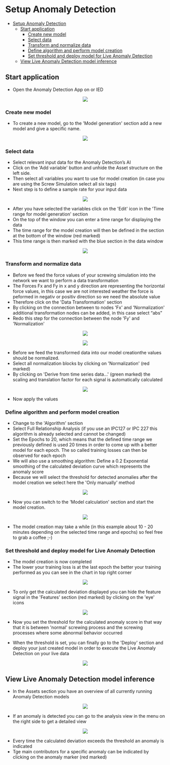 # Setup Anomaly Detection

- [Setup Anomaly Detection](#setup-anomaly-detection)
  - [Start application](#start-application)
    - [Create new model](#create-new-model)
    - [Select data](#select-data)
    - [Transform and normalize data](#transform-and-normalize-data)
    - [Define algorithm and perform model creation](#define-algorithm-and-perform-model-creation)
    - [Set threshold and deploy model for Live Anomaly Detection](#set-threshold-and-deploy-model-for-live-anomaly-detection)
  - [View Live Anomaly Detection model inference](#view-live-anomaly-detection-model-inference)
  

  
## Start application

- Open the Anomaly Detection App on or IED

<p align="center"><kbd><img src="graphics/01AD_HomeScreen.PNG" /></kbd></p>

### Create new model 

- To create a new model, go to the 'Model generation' section add a new model and give a specific name.

<p align="center"><kbd><img src="graphics/02NewModel.PNG" /></kbd></p>

### Select data

- Select relevant input data for the Anomaly Detection’s AI
- Click on the 'Add variable' button and unhide the Asset structure on the left side. 
- Then select all variables you want to use for model creation (in case you are using the Screw Simulation select all six tags)
- Next step is to define a sample rate for your input data

<p align="center"><kbd><img src="graphics/03SelectVariables.PNG" /></kbd></p>

- After you have selected the variables click on the 'Edit' icon in the 'Time range for model generation' section
- On the top of the window you can enter a time range for displaying the data
- The time range for the model creation will then be defined in the section at the bottom of the window (red marked)
- This time range is then marked with the blue section in the data window 

<p align="center"><kbd><img src="graphics/04SetTimeRange.PNG" /></kbd></p>

### Transform and normalize data
- Before we feed the force values of your screwing simulation into the network we want to perform a data transformation 
- The Forces Fx and Fy in x and y direction are representing the horizontal force values, in this case we are not interested weather the force is peformed in negativ or positiv direction so we need the absolute value 
- Therefore click on the 'Data Transformation' section
- By clicking on the connection between to nodes 'Fx' and 'Normalization' additional transformation nodes can be added, in this case select “abs”
- Redo this step for the connection between the node 'Fy' and 'Normalization'

<p align="center"><kbd><img src="graphics/05DataTransformation.PNG" /></kbd></p>



<p align="center"><kbd><img src="graphics/06SelectNormalizationBlocks.PNG" /></kbd></p>

- Before we feed the transformed data into our model creationthe values should be normalized. 
- Select all normalization blocks by clicking on 'Normalization' (red marked)
- By clicking on 'Derive from time series data...' (green marked) the scaling and translation factor for each signal is automatically calculated

<p align="center"><kbd><img src="graphics/07CalculatedNormalization.PNG" /></kbd></p>

- Now apply the values

### Define algorithm and perform model creation

- Change to the 'Algorithm' section
- Select Full Relationship Analysis (if you use an IPC127 or IPC 227 this algorithm is already selected and cannot be changed)
- Set the Epochs to 20, which means that the defined time range we previously defined is used 20 times in order to come up with a better model for each epoch. The so called training losses can then be observed for each epoch
- We will also use a smoothing algorithm: Define a 0.2 Exponential smoothing of the calculated deviation curve which represents the anomaly score
- Because we will select the threshold for detected anomalies after the model creation we select here the 'Only manually' method

<p align="center"><kbd><img src="graphics/08AlgorithmSetting.PNG" /></kbd></p>

- Now you can switch to the 'Model calculation' section and start the model creation. 

<p align="center"><kbd><img src="graphics/09ClacProcess.PNG" /></kbd></p>

- The model creation may take a while (in this example about 10 - 20 minutes depending on the selected time range and epochs) so feel free to grab a coffee ;-)

### Set threshold and deploy model for Live Anomaly Detection

- The model creation is now completed 
- The lower your training loss is at the last epoch the better your training performed as you can see in the chart in top right corner 

<p align="center"><kbd><img src="graphics/10TrainResults.PNG" /></kbd></p>

- To only get the calculated deviation displayed you can hide the feature signal in the 'Features' section (red marked) by clicking on the 'eye' icons

<p align="center"><kbd><img src="graphics/11DeviationDetails.PNG" /></kbd></p>

- Now you set the threshold for the calculated anomaly score in that way that it is between 'normal' screwing process and the screwing processes where some abnormal behavior occurred 

- When the threshold is set, you can finally go to the 'Deploy' section and deploy your just created model in order to execute the Live Anomaly Detection on your live data

<p align="center"><kbd><img src="graphics/12DeployModel.PNG" /></kbd></p>


## View Live Anomaly Detection model inference

- In the Assets section you have an overview of all currently running Anomaly Detection models

<p align="center"><kbd><img src="graphics/13AssetOverview.PNG" /></kbd></p>

- If an anomaly is detected you can go to the analysis view in the menu on the right side to get a detailed view

<p align="center"><kbd><img src="graphics/14AnomalyView.PNG" /></kbd></p>

- Every time the calculated deviation exceeds the threshold an anomaly is indicated
- Tge main contributors for a specific anomaly can be indicated by clicking on the anomaly marker (red marked)
